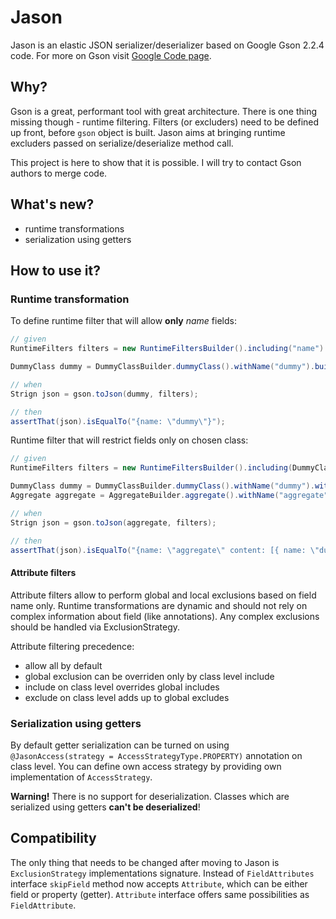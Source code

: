 # Jason

Jason is an elastic JSON serializer/deserializer based on Google Gson 2.2.4 code.
For more on Gson visit [Google Code page](http://code.google.com/p/google-gson).

## Why?

Gson is a great, performant tool with great architecture. There is one thing missing
though - runtime filtering. Filters (or excluders) need to be defined up front,
before `gson` object is built. Jason aims at bringing runtime excluders passed
on serialize/deserialize method call.

This project is here to show that it is possible. I will try to contact Gson authors to merge code.

## What's new?

* runtime transformations
* serialization using getters

## How to use it?

### Runtime transformation

To define runtime filter that will allow **only** *name* fields:

```java
// given
RuntimeFilters filters = new RuntimeFiltersBuilder().including("name").build();

DummyClass dummy = DummyClassBuilder.dummyClass().withName("dummy").build();

// when
Strign json = gson.toJson(dummy, filters);

// then
assertThat(json).isEqualTo("{name: \"dummy\"}");
```

Runtime filter that will restrict fields only on chosen class:

```java
// given
RuntimeFilters filters = new RuntimeFiltersBuilder().including(DummyClass.class, "name", "id").build();

DummyClass dummy = DummyClassBuilder.dummyClass().withName("dummy").withId(42).build();
Aggregate aggregate = AggregateBuilder.aggregate().withName("aggregate").contains(dummy);

// when
Strign json = gson.toJson(aggregate, filters);

// then
assertThat(json).isEqualTo("{name: \"aggregate\" content: [{ name: \"dummy\", id: 42}] }");
```

#### Attribute filters

Attribute filters allow to perform global and local exclusions based on field name only. Runtime
transformations are dynamic and should not rely on complex information about field (like annotations).
Any complex exclusions should be handled via ExclusionStrategy.

Attribute filtering precedence:

* allow all by default
* global exclusion can be overriden only by class level include
* include on class level overrides global includes
* exclude on class level adds up to global excludes

### Serialization using getters

By default getter serialization can be turned on using `@JasonAccess(strategy = AccessStrategyType.PROPERTY)` annotation
on class level. You can define own access strategy by providing own implementation of `AccessStrategy`.

**Warning!** There is no support for deserialization. Classes which are serialized using getters **can't be deserialized**!

## Compatibility

The only thing that needs to be changed after moving to Jason is `ExclusionStrategy` implementations signature. Instead
of `FieldAttributes` interface `skipField` method now accepts `Attribute`, which can be either field or property (getter).
`Attribute` interface offers same possibilities as `FieldAttribute`.